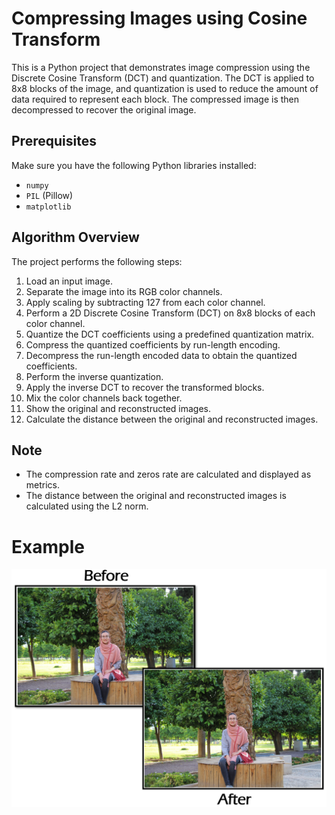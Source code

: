 # Compressing Images using Cosine Transform

This is a Python project that demonstrates image compression using the Discrete Cosine Transform (DCT) and quantization. The DCT is applied to 8x8 blocks of the image, and quantization is used to reduce the amount of data required to represent each block. The compressed image is then decompressed to recover the original image.

## Prerequisites

Make sure you have the following Python libraries installed:

- `numpy`
- `PIL` (Pillow)
- `matplotlib`
  
## Algorithm Overview

The project performs the following steps:

1. Load an input image.
2. Separate the image into its RGB color channels.
3. Apply scaling by subtracting 127 from each color channel.
4. Perform a 2D Discrete Cosine Transform (DCT) on 8x8 blocks of each color channel.
5. Quantize the DCT coefficients using a predefined quantization matrix.
6. Compress the quantized coefficients by run-length encoding.
7. Decompress the run-length encoded data to obtain the quantized coefficients.
8. Perform the inverse quantization.
9. Apply the inverse DCT to recover the transformed blocks.
10. Mix the color channels back together.
11. Show the original and reconstructed images.
12. Calculate the distance between the original and reconstructed images.

## Note

- The compression rate and zeros rate are calculated and displayed as metrics.
- The distance between the original and reconstructed images is calculated using the L2 norm.

# Example
![](pic.png)



